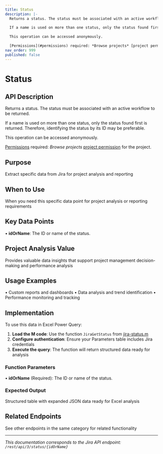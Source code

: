 ```yaml
---
title: Status
description: |-
  Returns a status. The status must be associated with an active workflow to be returned.
  
  If a name is used on more than one status, only the status found first is returned. Therefore, identifying the status by its ID may be preferable.
  
  This operation can be accessed anonymously.
  
  [Permissions](#permissions) required: *Browse projects* [project permission](https://support.atlassian.com/jira-cloud-administration/docs/manage-project-permissions/) for the project.
nav_order: 999
published: false
---
```


# Status

## API Description
Returns a status. The status must be associated with an active workflow to be returned.

If a name is used on more than one status, only the status found first is returned. Therefore, identifying the status by its ID may be preferable.

This operation can be accessed anonymously.

[Permissions](#permissions) required: *Browse projects* [project permission](https://support.atlassian.com/jira-cloud-administration/docs/manage-project-permissions/) for the project.

## Purpose
Extract specific data from Jira for project analysis and reporting

## When to Use
When you need this specific data point for project analysis or reporting requirements

## Key Data Points
• **idOrName**: The ID or name of the status.

## Project Analysis Value
Provides valuable data insights that support project management decision-making and performance analysis

## Usage Examples
• Custom reports and dashboards
• Data analysis and trend identification
• Performance monitoring and tracking

## Implementation
To use this data in Excel Power Query:

1. **Load the M code**: Use the function `JiraGetStatus` from [jira-status.m](../assets/jira-status.m)
2. **Configure authentication**: Ensure your Parameters table includes Jira credentials
3. **Execute the query**: The function will return structured data ready for analysis

### Function Parameters
• **idOrName** (Required): The ID or name of the status.

### Expected Output
Structured table with expanded JSON data ready for Excel analysis

## Related Endpoints
See other endpoints in the same category for related functionality

---
*This documentation corresponds to the Jira API endpoint: `/rest/api/3/status/{idOrName}`*
